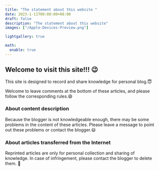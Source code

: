 ```yaml
---
title: "The statement about this website "
date: 2023-1-11T00:00:00+08:00
draft: false
description: "The statement about this website"
images: ["/Apple-Devices-Preview.png"]

lightgallery: true

math:
  enable: true
---
```

## Welcome to visit this site!!! :wink:

This site is designed to record and share knowledge for personal blog.:innocent:

Welcome to leave comments at the bottom of these articles, and please follow the corresponding rules.:smile:

### About content description

Because the blogger is not knowledgeable enough, there may be some problems in the content of these articles. Please leave a message to point out these problems or contact the blogger.:smiley:

### About articles transferred from the Internet

Reprinted articles are only for personal collection and sharing of knowledge. In case of infringement, please contact the blogger to delete them. :bow:

